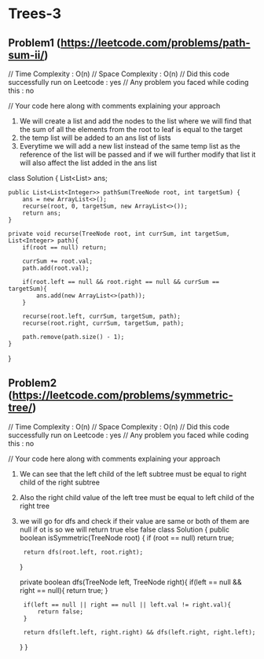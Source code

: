 # Trees-3

## Problem1 (https://leetcode.com/problems/path-sum-ii/)
// Time Complexity : O(n)
// Space Complexity : O(n)
// Did this code successfully run on Leetcode : yes
// Any problem you faced while coding this : no


// Your code here along with comments explaining your approach
1. We will create a list and  add the nodes to the list where we will find that the sum of all the elements from the root to leaf is equal to the target
2. the temp list will be added to an ans list of lists 
3. Everytime we will add a new list instead of the same temp list as the reference of the list will be passed and if we will further modify that list it will also affect the list added in the ans list

class Solution {
    List<List<Integer>> ans;

    public List<List<Integer>> pathSum(TreeNode root, int targetSum) {
        ans = new ArrayList<>();
        recurse(root, 0, targetSum, new ArrayList<>());
        return ans;
    }

    private void recurse(TreeNode root, int currSum, int targetSum, List<Integer> path){
        if(root == null) return;

        currSum += root.val;
        path.add(root.val);

        if(root.left == null && root.right == null && currSum == targetSum){
            ans.add(new ArrayList<>(path)); 
        }

        recurse(root.left, currSum, targetSum, path);
        recurse(root.right, currSum, targetSum, path);

        path.remove(path.size() - 1); 
    }
}

## Problem2 (https://leetcode.com/problems/symmetric-tree/)
// Time Complexity : O(n)
// Space Complexity : O(n)
// Did this code successfully run on Leetcode : yes
// Any problem you faced while coding this : no


// Your code here along with comments explaining your approach
1. We can see that the left child of the left subtree must be equal to right child of the right subtree 
2. Also the right child value of the left tree must be equal to left child of the right tree
3. we will go for dfs and check if their value are same or both of them are null if ot is so we will return true else false
class Solution {
    public boolean isSymmetric(TreeNode root) {
        if (root == null) return true;

        return dfs(root.left, root.right);
    }

    private boolean dfs(TreeNode left, TreeNode right){
        if(left == null && right == null){
            return true;
        }

        if(left == null || right == null || left.val != right.val){
            return false;
        }

        return dfs(left.left, right.right) && dfs(left.right, right.left);
    }
}